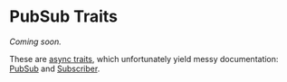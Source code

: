 # PubSub Traits

_Coming soon._

These are [async traits](https://lib.rs/crates/async-trait), which unfortunately yield messy documentation: [PubSub](https://dev.bonsaidb.io/main/bonsaidb/core/pubsub/trait.PubSub.html) and [Subscriber](https://dev.bonsaidb.io/main/bonsaidb/core/pubsub/trait.Subscriber.html).
